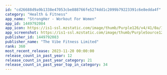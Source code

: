 ```yaml
---
id: "cd26688d9a9b1338e47053cbe888766fe5274dd1c2099b79223391c6e8edda4f"
category: "Health & Fitness"
app_name: "StrongHer - Workout For Women"
app_id: 1449792084
app_icon: https://is1-ssl.mzstatic.com/image/thumb/Purple126/v4/41/0a/18/410a187f-dff6-9d62-ecb0-2ba278f1fe8c/AppIcon-0-0-1x_U007emarketing-0-7-0-sRGB-85-220.png/1024x1024bb.png
app_screenshot: https://is1-ssl.mzstatic.com/image/thumb/PurpleSource124/v4/03/0f/54/030f5495-dcc5-b085-74ed-f7d19f7ffd1b/e8c5ab5a-be45-434b-995e-8bf8e7a1a895_1.jpg/1242x2688bb.png
publisher_id: 1449792083
publisher_name: "The Vibe Fitness Limited"
rank: 360
most_recent_release: 2023-11-20 00:00:00
release_count_in_past_year: 12
release_count_in_past_year_category: 21
release_count_in_past_year_top_in_category: 34
---
```

